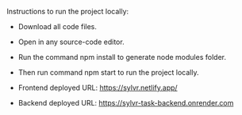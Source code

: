 Instructions to run the project locally:

- Download all code files.
- Open in any source-code editor.
- Run the command npm install to generate node modules folder.
- Then run command npm start to run the project locally.

- Frontend deployed URL: https://sylvr.netlify.app/
- Backend deployed URL: https://sylvr-task-backend.onrender.com
